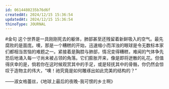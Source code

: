 ```yaml
---
id: 0614480235b76d6f
createdAt: 2024/12/15 15:36:54
updatedAt: 2024/12/15 15:36:54
thinoType: JOURNAL
---
```

#金句 这个世界是一具刚刚死去的躯体，肺部甚至还残留着新鲜吸入的空气。最先腐败的是面庞。噢，那是一个糟糕的开始，迅速缩小而浑浊的眼球是令无数标本家们都相当苦恼的难题之一。紧接着是胸腔与肺部，情况变得糟糕，难闻的气体争先恐后地涌入每一寸尚未被占领的角落。它们膨胀开来，像是即将迸散的礼花。但值得庆幸的是，倘若你在这时候观赏其中的手足，或是轻抚其中的骨骼，你仍然会惊叹于造物主的伟大，“噢！祂究竟是如何雕琢出如此完美的结构的？”

——淑女格蕾丝，《地球上最后的夜晚-我可恨的乡土啊》